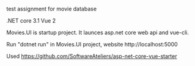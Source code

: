 
test assignment for movie database

.NET core 3.1
Vue 2

Movies.UI is startup project.  It launces asp.net core web api and vue-cli.  

Run "dotnet run" in Movies.UI project, website http://localhost:5000

Used https://github.com/SoftwareAteliers/asp-net-core-vue-starter